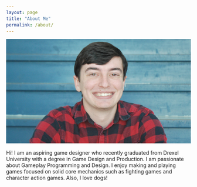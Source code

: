 ```yaml
---
layout: page
title: "About Me"
permalink: /about/
---
```


![Picture 1](/assets/NewShaneProfileCropped.png)

Hi! I am an aspiring game designer who recently graduated from Drexel University with a degree in Game Design and Production. I am passionate about Gameplay Programming and Design. I enjoy making and playing games focused on solid core mechanics such as fighting games and character action games. Also, I love dogs!
